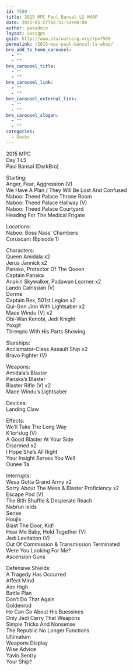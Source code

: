 ```yaml
---
id: 7580
title: 2015 MPC Paul Bansal LS WHAP
date: 2015-05-27T16:51:54+00:00
author: pwsadmin
layout: swccgpc
guid: http://www.starwarsccg.org/?p=7580
permalink: /2015-mpc-paul-bansal-ls-whap/
bre_add_to_home_carousel:
  - ""
  - ""
bre_carousel_title:
  - ""
  - ""
bre_carousel_link:
  - ""
  - ""
bre_carousel_external_link:
  - ""
  - ""
bre_carousel_slogan:
  - ""
  - ""
categories:
  - Decks
---
```

2015 MPC  
Day 1 LS  
Paul Bansal (DarkBro)

Starting:  
Anger, Fear, Aggression (V)  
We Have A Plan / They Will Be Lost And Confused  
Naboo: Theed Palace Throne Room  
Naboo: Theed Palace Hallway (V)  
Naboo: Theed Palace Courtyard  
Heading For The Medical Frigate

Locations:  
Naboo: Boss Nass&#8217; Chambers  
Coruscant (Episode 1)

Characters:  
Queen Amidala x2  
Jerus Jannick x2  
Panaka, Protector Of The Queen  
Captain Panaka  
Anakin Skywalker, Padawan Learner x2  
Lando Calrissian (V)  
Dorme  
Captain Rex, 501st Legion x2  
Qui-Gon Jinn With Lightsaber x2  
Mace Windu (V) x2  
Obi-Wan Kenobi, Jedi Knight  
Yoxgit  
Threepio With His Parts Showing

Starships:  
Acclamator-Class Assault Ship x2  
Bravo Fighter (V)

Weapons:  
Amidala&#8217;s Blaster  
Panaka&#8217;s Blaster  
Blaster Rifle (V) x2  
Mace Windu&#8217;s Lightsaber

Devices:  
Landing Claw

Effects:  
We&#8217;ll Take The Long Way  
K&#8217;lor&#8217;slug (V)  
A Good Blaster At Your Side  
Disarmed x2  
I Hope She&#8217;s All Right  
Your Insight Serves You Well  
Ounee Ta

Interrupts:  
Wesa Gotta Grand Army x2  
Sorry About The Mess & Blaster Proficiency x2  
Escape Pod (V)  
The Bith Shuffle & Desperate Reach  
Nabrun leids  
Sense  
Houjix  
Blast The Door, Kid!  
Hear Me Baby, Hold Together (V)  
Jedi Levitation (V)  
Out Of Commission & Transmission Terminated  
Were You Looking For Me?  
Ascension Guns

Defensive Shields:  
A Tragedy Has Occurred  
Affect Mind  
Aim High  
Battle Plan  
Don&#8217;t Do That Again  
Goldenrod  
He Can Go About His Buessines  
Only Jedi Carry That Weapons  
Simple Tricks And Nonsense  
The Republic No Longer Functions  
Ultimatum  
Weapons Display  
Wise Advice  
Yavin Sentry  
Your Ship?